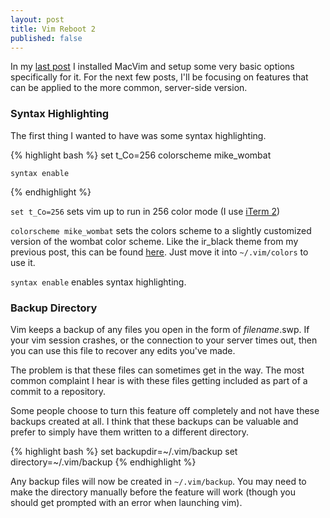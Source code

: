 ```yaml
---
layout: post
title: Vim Reboot 2
published: false
---
```


In my [last post](/2011/10/02/vim-reboot-1.html) I installed
MacVim and setup some very basic options specifically for it. For the
next few posts, I'll be focusing on features that can be applied to the
more common, server-side version.

### Syntax Highlighting

The first thing I wanted to have was some syntax highlighting.

{% highlight bash %}
    set t_Co=256
    colorscheme mike_wombat

    syntax enable
{% endhighlight %}

`set t_Co=256` sets vim up to run in 256 color mode (I use [iTerm 2](http://www.iterm2.com/#/section/home))

`colorscheme mike_wombat` sets the colors scheme to a slightly
customized version of the wombat color scheme. Like the ir_black theme
from my previous post, this can be found [here](https://github.com/mcramm/dotfiles/blob/master/vim/colors/mike_wombat.vim). Just move it into `~/.vim/colors` to use it.

`syntax enable` enables syntax highlighting.

### Backup Directory

Vim keeps a backup of any files you open in the form of _filename_.swp.
If your vim session crashes, or the connection to your server times out,
then you can use this file to recover any edits you've made.

The problem is that these files can sometimes get in the way. The most
common complaint I hear is with these files getting included as part of
a commit to a repository.

Some people choose to turn this feature off completely and not have
these backups created at all. I think that these backups can be valuable
and prefer to simply have them written to a different directory.

{% highlight bash %}
    set backupdir=~/.vim/backup
    set directory=~/.vim/backup
{% endhighlight %}

Any backup files will now be created in `~/.vim/backup`. You may need to
make the directory manually before the feature will work (though you
should get prompted with an error when launching vim).
